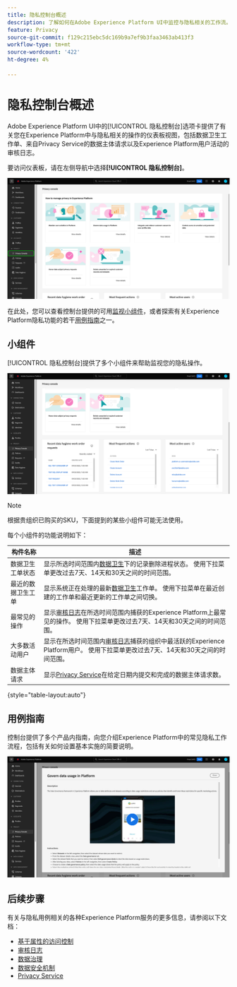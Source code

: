 ```yaml
---
title: 隐私控制台概述
description: 了解如何在Adobe Experience Platform UI中监控与隐私相关的工作流。
feature: Privacy
source-git-commit: f129c215ebc5dc169b9a7ef9b3faa3463ab413f3
workflow-type: tm+mt
source-wordcount: '422'
ht-degree: 4%

---
```


# 隐私控制台概述

Adobe Experience Platform UI中的[!UICONTROL 隐私控制台]选项卡提供了有关您在Experience Platform中与隐私相关的操作的仪表板视图，包括数据卫生工作单、来自Privacy Service的数据主体请求以及Experience Platform用户活动的审核日志。

要访问仪表板，请在左侧导航中选择&#x200B;**[!UICONTROL 隐私控制台]**。

![图像显示在Experience Platform UI的左侧导航中选择[!UICONTROL 隐私控制台]](../images/governance-privacy-security/privacy-console/left-nav.png)

在此处，您可以查看控制台提供的可用[监视小组件](#widgets)，或者探索有关Experience Platform隐私功能的若干[用例指南](#use-case-guides)之一。

## 小组件

[!UICONTROL 隐私控制台]提供了多个小组件来帮助监视您的隐私操作。

![图像显示在Experience Platform UI的左侧导航中选择[!UICONTROL 隐私控制台]](../images/governance-privacy-security/privacy-console/widgets.png)

>[!NOTE]
>
>根据贵组织已购买的SKU，下面提到的某些小组件可能无法使用。

每个小组件的功能说明如下：

| 构件名称 | 描述 |
| --- | --- |
| 数据卫生工单状态 | 显示所选时间范围内[数据卫生](../../hygiene/home.md)下的记录删除进程状态。 使用下拉菜单更改过去7天、14天和30天之间的时间范围。 |
| 最近的数据卫生工单 | 显示系统正在处理的最新[数据卫生](../../hygiene/home.md)工作单。 使用下拉菜单在最近创建的工作单和最近更新的工作单之间切换。 |
| 最常见的操作 | 显示[审核日志](./audit-logs/overview.md)在所选时间范围内捕获的Experience Platform上最常见的操作。 使用下拉菜单更改过去7天、14天和30天之间的时间范围。 |
| 大多数活动用户 | 显示在所选时间范围内[审核日志](./audit-logs/overview.md)捕获的组织中最活跃的Experience Platform用户。 使用下拉菜单更改过去7天、14天和30天之间的时间范围。 |
| 数据主体请求 | 显示[Privacy Service](../../privacy-service/home.md)在给定日期内提交和完成的数据主体请求数。 |

{style="table-layout:auto"}

## 用例指南

控制台提供了多个产品内指南，向您介绍Experience Platform中的常见隐私工作流程，包括有关如何设置基本实施的简要说明。

![图像显示在Experience Platform UI的左侧导航中选择[!UICONTROL 隐私控制台]](../images/governance-privacy-security/privacy-console/use-case-guide.png)

## 后续步骤

有关与隐私用例相关的各种Experience Platform服务的更多信息，请参阅以下文档：

* [基于属性的访问控制](../../access-control/abac/overview.md)
* [审核日志](./audit-logs/overview.md)
* [数据治理](../../data-governance/home.md)
* [数据安全机制](../../hygiene/home.md)
* [Privacy Service](../../privacy-service/home.md)
